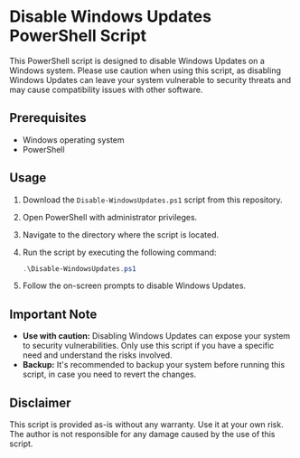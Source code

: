 # Disable Windows Updates PowerShell Script

This PowerShell script is designed to disable Windows Updates on a Windows system. Please use caution when using this script, as disabling Windows Updates can leave your system vulnerable to security threats and may cause compatibility issues with other software.

## Prerequisites

- Windows operating system
- PowerShell

## Usage

1. Download the `Disable-WindowsUpdates.ps1` script from this repository.
2. Open PowerShell with administrator privileges.
3. Navigate to the directory where the script is located.
4. Run the script by executing the following command:

    ```powershell
    .\Disable-WindowsUpdates.ps1
    ```

5. Follow the on-screen prompts to disable Windows Updates.

## Important Note

- **Use with caution:** Disabling Windows Updates can expose your system to security vulnerabilities. Only use this script if you have a specific need and understand the risks involved.
- **Backup:** It's recommended to backup your system before running this script, in case you need to revert the changes.

## Disclaimer

This script is provided as-is without any warranty. Use it at your own risk. The author is not responsible for any damage caused by the use of this script.
